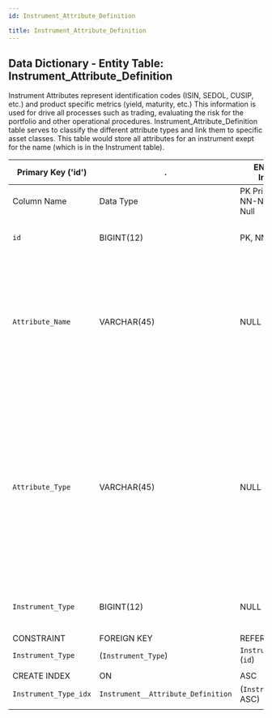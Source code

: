 ```yaml
---
id: Instrument_Attribute_Definition

title: Instrument_Attribute_Definition
---
```


## Data Dictionary - Entity Table: Instrument_Attribute_Definition

Instrument Attributes represent identification codes (ISIN, SEDOL, CUSIP, etc.) and product specific metrics (yield, maturity, etc.) This information is used for drive all processes such as trading, evaluating the risk for the portfolio and other operational procedures. Instrument_Attribute_Definition table serves to classify the different attribute types and link them to specific asset classes. 
This table would store all attributes for an instrument exept for the name (which is in the Instrument table).


| Primary Key ('id')|.|ENGINE = InnoDB|.|.|
|---|---|---|---|---|
|Column Name|Data Type|PK Primary Key, NN-Not Null, Null|Example|Comments|
||
|`id`|BIGINT(12)|PK, NN|1|PrimaryKey-ID, Not Null (auto creates)|
|`Attribute_Name`|VARCHAR(45)|NULL|FIGI, ISIN, Ticker, Credit Rating, Duration|Name of the Attribute. It can represent identification codes (ISIN, SEDOL), corporate ratings (Fitch, S&P), product specific metrics (market cap,maturity, duration) , etc.|
|`Attribute_Type`|VARCHAR(45)|NULL|Attribute type allows flexible grouping the attributes based on the purpose it serves within the organization, i.e Market (describing the market on which the instrument is traded), Trading&Settlement (facilitating the trading process), Corporate&Legal (describing the company or legal entity), etc.|
|`Instrument_Type`|BIGINT(12)|NULL|1|Instrument Type id,  see Insturment_Type Table.|
||
|CONSTRAINT|FOREIGN KEY|REFERENCES|ON DELETE|ON UPDATE|
|`Instrument_Type`|(`Instrument_Type`)|`InstrumentType` (`id`)| NO ACTION|NO ACTION|
||
|CREATE INDEX|ON|ASC|VISABLE|.|
|`Instrument_Type_idx` |`Instrument__Attribute_Definition` | (`Instrument_Type` ASC) | VISIBLE|.|
||

